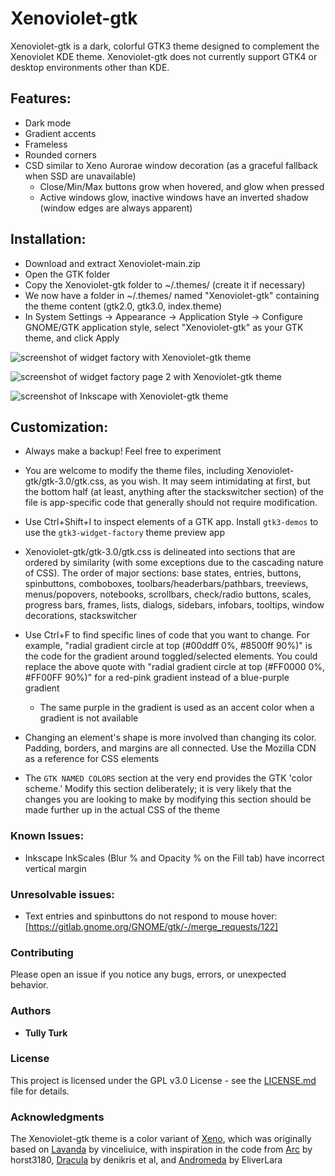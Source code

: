 # Xenoviolet-gtk

Xenoviolet-gtk is a dark, colorful GTK3 theme designed to complement the Xenoviolet KDE theme. Xenoviolet-gtk does not currently support GTK4 or desktop environments other than KDE.

## Features:

- Dark mode
- Gradient accents
- Frameless
- Rounded corners
- CSD similar to Xeno Aurorae window decoration (as a graceful fallback when SSD are unavailable)
    - Close/Min/Max buttons grow when hovered, and glow when pressed
    - Active windows glow, inactive windows have an inverted shadow (window edges are always apparent)
    
## Installation:

- Download and extract Xenoviolet-main.zip
- Open the GTK folder
- Copy the Xenoviolet-gtk folder to ~/.themes/ (create it if necessary)
- We now have a folder in ~/.themes/ named "Xenoviolet-gtk" containing the theme content (gtk2.0, gtk3.0, index.theme)
- In System Settings -> Appearance -> Application Style -> Configure GNOME/GTK application style, select "Xenoviolet-gtk" as your GTK theme, and click Apply

![screenshot of widget factory with Xenoviolet-gtk theme](preview/screenshot-01.png)

![screenshot of widget factory page 2 with Xenoviolet-gtk theme](preview/screenshot-002.png)

![screenshot of Inkscape with Xenoviolet-gtk theme](preview/screenshot-03.png)

## Customization:

- Always make a backup! Feel free to experiment

- You are welcome to modify the theme files, including Xenoviolet-gtk/gtk-3.0/gtk.css, as you wish. It may seem intimidating at first, but the bottom half (at least, anything after the stackswitcher section) of the file is app-specific code that generally should not require modification.

- Use Ctrl+Shift+I to inspect elements of a GTK app. Install `gtk3-demos` to use the `gtk3-widget-factory` theme preview app

- Xenoviolet-gtk/gtk-3.0/gtk.css is delineated into sections that are ordered by similarity (with some exceptions due to the cascading nature of CSS). The order of major sections: base states, entries, buttons, spinbuttons, comboboxes, toolbars/headerbars/pathbars, treeviews, menus/popovers, notebooks, scrollbars, check/radio buttons, scales, progress bars, frames, lists, dialogs, sidebars, infobars, tooltips, window decorations, stackswitcher

- Use Ctrl+F to find specific lines of code that you want to change. For example, "radial gradient circle at top (#00ddff 0%, #8500ff 90%)" is the code for the gradient around toggled/selected elements. You could replace the above quote with "radial gradient circle at top (#FF0000 0%, #FF00FF 90%)" for a red-pink gradient instead of a blue-purple gradient
    - The same purple in the gradient is used as an accent color when a gradient is not available

- Changing an element's shape is more involved than changing its color. Padding, borders, and margins are all connected. Use the Mozilla CDN as a reference for CSS elements

- The `GTK NAMED COLORS` section at the very end provides the GTK 'color scheme.' Modify this section deliberately; it is very likely that the changes you are looking to make by modifying this section should be made further up in the actual CSS of the theme

### Known Issues:

- Inkscape InkScales (Blur % and Opacity % on the Fill tab) have incorrect vertical margin

### Unresolvable issues:

- Text entries and spinbuttons do not respond to mouse hover: [https://gitlab.gnome.org/GNOME/gtk/-/merge_requests/122]

### Contributing

Please open an issue if you notice any bugs, errors, or unexpected behavior.

### Authors

* **Tully Turk**

### License

This project is licensed under the GPL v3.0 License - see the [LICENSE.md](LICENSE.md) file for details.

### Acknowledgments

The Xenoviolet-gtk theme is a color variant of [Xeno](https://github.com/tully-t/Xeno/tree/main/GTK), which was originally based on [Lavanda](https://github.com/vinceliuice/Lavanda-gtk-theme) by vinceliuice, with inspiration in the code from [Arc](https://github.com/horst3180/arc-theme) by horst3180, [Dracula](https://draculatheme.com/gtk) by denikris et al, and [Andromeda](https://github.com/EliverLara/Andromeda-gtk) by EliverLara
